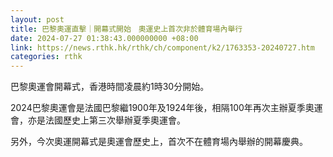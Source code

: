 ```yaml
---
layout: post
title: 巴黎奧運直擊｜開幕式開始　奧運史上首次非於體育場內舉行
date: 2024-07-27 01:38:43.000000000 +08:00
link: https://news.rthk.hk/rthk/ch/component/k2/1763353-20240727.htm
categories: rthk
---
```


巴黎奧運會開幕式，香港時間凌晨約1時30分開始。

2024巴黎奧運會是法國巴黎繼1900年及1924年後，相隔100年再次主辦夏季奧運會，亦是法國歷史上第三次舉辦夏季奧運會。

另外，今次奧運開幕式是奧運會歷史上，首次不在體育場內舉辦的開幕慶典。
